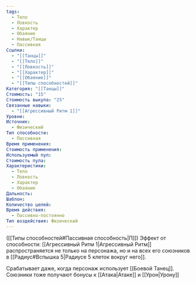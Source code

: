 ```yaml
---
tags:
  - Тело
  - Ловкость
  - Характер
  - Обаяние
  - Навык/Танцы
  - Пассивная
Ссылки:
  - "[[Танцы]]"
  - "[[Тело]]"
  - "[[Ловкость]]"
  - "[[Характер]]"
  - "[[Обаяние]]"
  - "[[Типы способностей]]"
Категория: "[[Танцы]]"
Стоимость: "15"
Стоимость выкупа: "25"
Связанные навыки:
  - "[[Агрессивный Ритм 1]]"
Уровни: 
Источник:
  - Физический
Тип способности:
  - Пассивная
Время применения: 
Стоимость применения: 
Используемый пул: 
Стоимость пула: 
Характеристики:
  - Тело
  - Ловкость
  - Характер
  - Обаяние
Дальность: 
Шаблон: 
Количество целей: 
Время действия:
  - Пассивно-постоянно
Тип воздействия: Физический
---
```

([[Типы способностей#Пассивная способность|П]]) Эффект от способности: [[Агрессивный Ритм 1|Агрессивный Ритм]] распространяется не только на персонажа, но и на всех его союзников в [[Радиус#Вспышка 5|Радиусе 5 клеток вокруг него]]. 

Срабатывает даже, когда персонаж использует [[Боевой Танец]]. Союзники тоже получают бонусы к  [[Атака|Атаке]] и [[Урон|Урону]]
